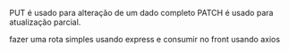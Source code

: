 PUT é usado para alteração de um dado completo
PATCH é usado para atualização parcial.

fazer uma rota simples usando express e consumir no front usando axios
